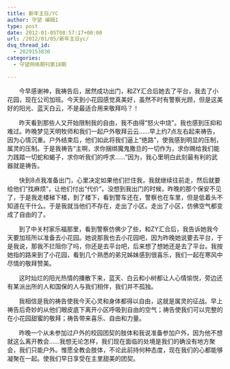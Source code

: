 ```yaml
---
title: 新年主日/YC
author: 守望 编辑1
type: post
date: 2012-01-05T08:57:17+00:00
url: /2012/01/05/新年主日yc/
dsq_thread_id:
  - 2029153830
categories:
  - 守望网络期刊第18期

---
```

<p style="text-align: left;" align="center">
         今早感谢神，我祷告后，居然成功出门，和ZY汇合后她去了平台，我去了小花园，现在公司加班。今天到小花园感觉真美好，虽然不时有警察光顾，但是这美好的阳光、蓝天白云，不是最适合用来敬拜吗？！<!--more-->
</p>

       昨天看到那些人又开始限制我的自由，我不由得“怒火中烧”。我也感到压抑和难过。昨晚梦见天明牧师和我们一起户外敬拜云云……早上约7点左右起来祷告，因为心情沉重。户外结束后，他们如此将我们逼上“绝路”，使我感到明显的压制，属灵的压制。于是我祷告“主啊，求你捆绑魔鬼撒旦的一切作为，求你赐给我们能力践踏一切蛇和蝎子，求你听我们的呼求……”因为，我心里明白此刻最有利的武器就是祷告。

       快到8点我准备出门，心里决定如果他们拦住我，我就继续往前走，然后就要给他们“找麻烦”，让他们付出“代价”。没想到我出门的时候，昨晚的那个保安不见了，于是我走楼梯下楼，到了楼下，看到警车还在，警察也在车里，但是低着头不知道在干什么。于是我就当他们不存在，走出了小区。走出了小区，仿佛空气都变成了自由的了。

       到了中关村家乐福那里，看到警察仿佛少了些，和ZY汇合后，我告诉她我今天要加班所以准备去小花园。她说那我也去小花园吧，因为昨晚她说要去平台，于是我说，那我不拦阻你了吗，你还是去平台吧，后来想了想她还是去了平台。我按她指的路来到了小花园，看到几个熟悉的弟兄姊妹感到很喜乐，我们一起在寒风中尽情的敬拜赞美。

       这时灿烂的阳光热情的播散下来，蓝天、白云和小树都让人心情愉悦，旁边还有某派出所的人和国保的人与我们相伴，我们并不孤独。

       我相信是我的祷告使我今天心灵和身体都得以自由，这就是属灵的征战。早上祷告后奇妙的从他们眼皮底下离开小区呼吸到自由的空气；祷告使我们可以完整的在小花园甜蜜的敬拜；祷告带来喜乐、自由和力量。

       昨晚一个从未参加过户外的校园团契的肢体和我说准备参加户外，因为他不想就这么离开教会……我想无论怎样，我们现在面临的处境是我们的确没有地方聚会，我们只能户外。惟愿全教会肢体，不论此前持何种态度，现在我们的心都能够凝聚在一起。使我们早日享受在主里甜美的团契。